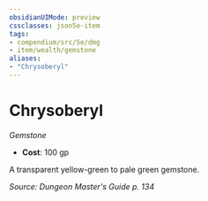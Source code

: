 ```yaml
---
obsidianUIMode: preview
cssclasses: json5e-item
tags:
- compendium/src/5e/dmg
- item/wealth/gemstone
aliases: 
- "Chrysoberyl"
---
```

# Chrysoberyl
*Gemstone*  

- **Cost**: 100 gp

A transparent yellow-green to pale green gemstone.

*Source: Dungeon Master's Guide p. 134*